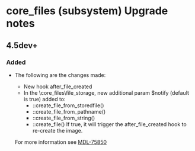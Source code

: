 # core_files (subsystem) Upgrade notes

## 4.5dev+

### Added

- The following are the changes made:
  - New hook after_file_created
  - In the \core_files\file_storage, new additional param $notify (default is true) added to:
    - ::create_file_from_storedfile()
    - ::create_file_from_pathname()
    - ::create_file_from_string()
    - ::create_file()
    If true, it will trigger the after_file_created hook to re-create the image.

  For more information see [MDL-75850](https://tracker.moodle.org/browse/MDL-75850)
